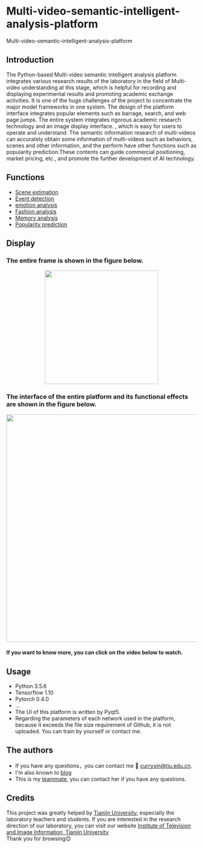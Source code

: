 # Multi-video-semantic-intelligent-analysis-platform
  Multi-video-semantic-intelligent-analysis-platform
## Introduction  

The Python-based Multi-video semantic intelligent analysis platform integrates various research results of the laboratory in the field of Multi-video understanding at this stage,  which is helpful for recording and displaying experimental results and promoting academic exchange activities. It is one of the huge challenges of the project to concentrate the major model frameworks in one system. The design of the platform interface integrates popular elements such as barrage, search, and web page jumps. The entire system integrates rigorous academic research technology and an image display interface. , which is easy for users to operate and understand. The semantic information research of multi-videos can accurately obtain some information of multi-videos such as behaviors, scenes and other information, and the perform have other functions such as popularity prediction.These contents can guide commercial positioning, market pricing, etc., and promote the further development of AI technology.
## Functions
- [Scene estimation]()
- [Event detection]()
- [emotion analysis](https://github.com/Curryxin3/Multi-video-semantic-intelligent-analysis-platform/tree/main/emotion_utils)
- [Fashion analysis](https://github.com/Curryxin3/Multi-video-semantic-intelligent-analysis-platform/tree/main/fashion)
- [Memory analysis](https://github.com/Curryxin3/Multi-video-semantic-intelligent-analysis-platform/tree/main/memory)
- [Popularity prediction]() 
## Display
### The entire frame is shown in the figure below.
<div align=center>
  <img width="300" height="300" src="https://github.com/Curryxin3/Multi-video-semantic-intelligent-analysis-platform/blob/main/Display/3.png"/>
</div>

### The interface of the entire platform and its functional effects are shown in the figure below.
<div align=center>
   <img width="600" src="https://github.com/Curryxin3/Multi-video-semantic-intelligent-analysis-platform/blob/main/Display/2.png"/>
</div>


#### If you want to know more, you can click on the video below to watch.

## Usage
- Python 3.5.6
- Tensorflow 1.10
- Pytorch 0.4.0
- ...  
- The UI of this platform is written by Pyqt5.   
- Regarding the parameters of each network used in the platform, because it exceeds the file size requirement of Github, it is not uploaded. You can train by yourself or contact me.
## The authors
- If you have any questions，you can contact me :email: curryxin@tju.edu.cn.  
- I'm also known to [blog](https://blog.csdn.net/Curry_xin)
- This is my [teammate](https://github.com/ZLJ2015106), you can contact her if you have any questions.
## Credits
This project was greatly helped by [Tianjin University](http://www.tju.edu.cn/), especially the laboratory teachers and students.  If you are interested in the research direction of our laboratory, you can visit our website [Institute of Television and Image Information, Tianjin University](https://www.iti-tju.org/#/research/research5)  
Thank you for browsing:blush:
